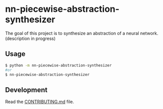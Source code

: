 # nn-piecewise-abstraction-synthesizer

The goal of this project is to synthesize an abstraction of a neural network. (description in progress)

## Usage

```bash
$ python -m nn-piecewise-abstraction-synthesizer
#or
$ nn-piecewise-abstraction-synthesizer
```

## Development

Read the [CONTRIBUTING.md](CONTRIBUTING.md) file.